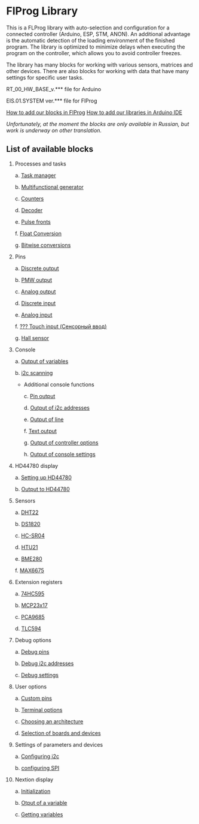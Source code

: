 # FlProg Library

This is a FLProg library with auto-selection and configuration for a connected controller (Arduino, ESP, STM, ANON). An additional advantage is the automatic detection of the loading environment of the finished program.
The library is optimized to minimize delays when executing the program on the controller, which allows you to avoid controller freezes.

The library has many blocks for working with various sensors, matrices and other devices. There are also blocks for working with data that have many settings for specific user tasks.

RT_00_HW_BASE_v.*** file for Arduino

EIS.01.SYSTEM ver.*** file for FlProg

[How to add our blocks in FlProg](https://github.com/Kirill-EIS/FlProg-Universal-Library/wiki/How-to-add-our-library-in-FlProg)
[How to add our libraries in Arduino IDE](https://github.com/Kirill-EIS/FlProg-Universal-Library/wiki/How-to-add-our-libraries-in-Arduino-IDE)

_Unfortunately, at the moment the blocks are only available in Russian, but work is underway on other translation._

## List of available blocks

1. Processes and tasks

    a. [Task manager](https://github.com/Kirill-EIS/FlProg-Universal-Library/wiki/Task-manager)

    b. [Multifunctional generator](https://github.com/Kirill-EIS/FlProg-Universal-Library/wiki/Multifunctional-generator)
    
    c. [Counters](https://github.com/Kirill-EIS/FlProg-Universal-Library/wiki/Counters)

    d. [Decoder](https://github.com/Kirill-EIS/FlProg-Universal-Library/wiki/Decoder)

    e. [Pulse fronts](https://github.com/Kirill-EIS/FlProg-Universal-Library/wiki/Pulse-fronts)

    f. [Float Conversion](https://github.com/Kirill-EIS/FlProg-Universal-Library/wiki/Float-Conversion)

    g. [Bitwise conversions](https://github.com/Kirill-EIS/FlProg-Universal-Library/wiki/Bitwise-conversions)

2. Pins

    a. [Discrete output](https://github.com/Kirill-EIS/FlProg-Universal-Library/wiki/Discrete-output)

    b. [PMW output](https://github.com/Kirill-EIS/FlProg-Universal-Library/wiki/PMW-output)

    c. [Analog output](https://github.com/Kirill-EIS/FlProg-Universal-Library/wiki/Analog-output)

    d. [Discrete input](https://github.com/Kirill-EIS/FlProg-Universal-Library/wiki/Discrete-input)

    e. [Analog input](https://github.com/Kirill-EIS/FlProg-Universal-Library/wiki/Analog-input)

    f. [??? Touch input (Сенсорный ввод)](https://github.com/Kirill-EIS/FlProg-Universal-Library/wiki/Touch-input)

    g. [Hall sensor](https://github.com/Kirill-EIS/FlProg-Universal-Library/wiki/Hall-sensor)
    
3. Console

    a. [Output of variables](https://github.com/Kirill-EIS/FlProg-Universal-Library/wiki/Output-of-variables)
    
    b. [i2c scanning](https://github.com/Kirill-EIS/FlProg-Universal-Library/wiki/i2c-scanning)
    
   + Additional console functions
    
        c. [Pin output](https://github.com/Kirill-EIS/FlProg-Universal-Library/wiki/Pin-output)
        
        d. [Output of i2c addresses](https://github.com/Kirill-EIS/FlProg-Universal-Library/wiki/Output-of-i2c-addresses)
        
        e. [Output of line](https://github.com/Kirill-EIS/FlProg-Universal-Library/wiki/Output-of-line)
        
        f. [Text output](https://github.com/Kirill-EIS/FlProg-Universal-Library/wiki/Text-output)
        
        g. [Output of controller options](https://github.com/Kirill-EIS/FlProg-Universal-Library/wiki/Output-of-controller-options)
        
        h. [Output of console settings](https://github.com/Kirill-EIS/FlProg-Universal-Library/wiki/Output-of-console-settings)

4. HD44780 display

    a. [Setting up HD44780](https://github.com/Kirill-EIS/FlProg-Universal-Library/wiki/Setting-up-HD44780)
    
    b. [Output to HD44780](https://github.com/Kirill-EIS/FlProg-Universal-Library/wiki/Output-to-HD44780)
    
5. Sensors

    a. [DHT22](https://github.com/Kirill-EIS/FlProg-Universal-Library/wiki/DHT22)
    
    b. [DS1820](https://github.com/Kirill-EIS/FlProg-Universal-Library/wiki/DS1820)
    
    c. [HC-SR04](https://github.com/Kirill-EIS/FlProg-Universal-Library/wiki/HC-SR04)
    
    d. [HTU21](https://github.com/Kirill-EIS/FlProg-Universal-Library/wiki/HTU21)
    
    e. [BME280](https://github.com/Kirill-EIS/FlProg-Universal-Library/wiki/BME280)
    
    f. [MAX6675](https://github.com/Kirill-EIS/FlProg-Universal-Library/wiki/MAX6675)
    
6. Extension registers

    a. [74HC595](https://github.com/Kirill-EIS/FlProg-Universal-Library/wiki/74HC595)
    
    b. [MCP23x17](https://github.com/Kirill-EIS/FlProg-Universal-Library/wiki/MCP23x17)
    
    c. [PCA9685](https://github.com/Kirill-EIS/FlProg-Universal-Library/wiki/IN-DEVELOPMENT)
    
    d. [TLC594](https://github.com/Kirill-EIS/FlProg-Universal-Library/wiki/IN-DEVELOPMENT)
    
7. Debug options

    a. [Debug pins](https://github.com/Kirill-EIS/FlProg-Universal-Library/wiki/Debug-pins)
    
    b. [Debug i2c addresses](https://github.com/Kirill-EIS/FlProg-Universal-Library/wiki/Debug-i2c-addresses)
    
    c. [Debug settings](https://github.com/Kirill-EIS/FlProg-Universal-Library/wiki/Debug-settings)
    
8. User options

    a. [Custom pins](https://github.com/Kirill-EIS/FlProg-Universal-Library/wiki/Custom-pins)
    
    b. [Terminal options](#Terminal-options)
    
    c. [Choosing an architecture](#Choosing-an-architecture)
    
    d. [Selection of boards and devices](#Selection-of-boards-and-devices)
    
9. Settings of parameters and devices

    a. [Configuring i2c](#Configuring-i2c)
    
    b. [configuring SPI](#Configuring-SPI)
    
10. Nextion display

    a. [Initialization](#)
    
    b. [Otput of a variable](#)
    
    c. [Getting variables](#)

